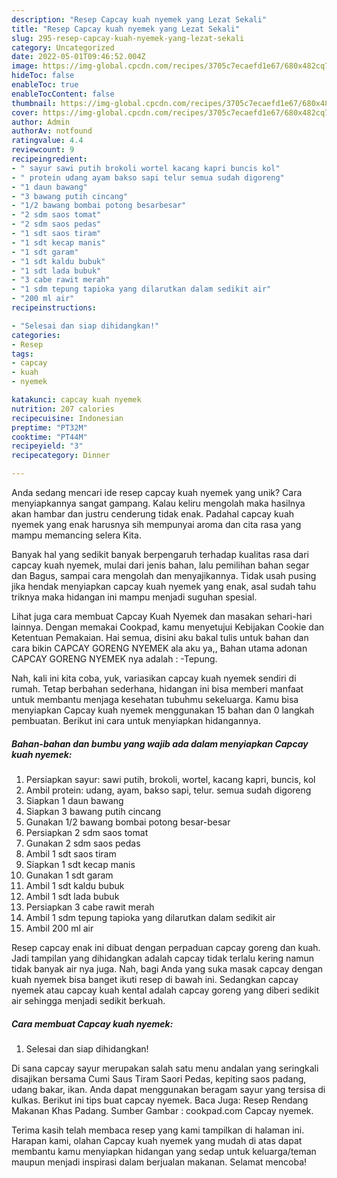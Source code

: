 ```yaml
---
description: "Resep Capcay kuah nyemek yang Lezat Sekali"
title: "Resep Capcay kuah nyemek yang Lezat Sekali"
slug: 295-resep-capcay-kuah-nyemek-yang-lezat-sekali
category: Uncategorized
date: 2022-05-01T09:46:52.004Z
image: https://img-global.cpcdn.com/recipes/3705c7ecaefd1e67/680x482cq70/capcay-kuah-nyemek-foto-resep-utama.jpg
hideToc: false
enableToc: true
enableTocContent: false
thumbnail: https://img-global.cpcdn.com/recipes/3705c7ecaefd1e67/680x482cq70/capcay-kuah-nyemek-foto-resep-utama.jpg
cover: https://img-global.cpcdn.com/recipes/3705c7ecaefd1e67/680x482cq70/capcay-kuah-nyemek-foto-resep-utama.jpg
author: Admin
authorAv: notfound
ratingvalue: 4.4
reviewcount: 9
recipeingredient:
- " sayur sawi putih brokoli wortel kacang kapri buncis kol"
- " protein udang ayam bakso sapi telur semua sudah digoreng"
- "1 daun bawang"
- "3 bawang putih cincang"
- "1/2 bawang bombai potong besarbesar"
- "2 sdm saos tomat"
- "2 sdm saos pedas"
- "1 sdt saos tiram"
- "1 sdt kecap manis"
- "1 sdt garam"
- "1 sdt kaldu bubuk"
- "1 sdt lada bubuk"
- "3 cabe rawit merah"
- "1 sdm tepung tapioka yang dilarutkan dalam sedikit air"
- "200 ml air"
recipeinstructions:

- "Selesai dan siap dihidangkan!"
categories:
- Resep
tags:
- capcay
- kuah
- nyemek

katakunci: capcay kuah nyemek 
nutrition: 207 calories
recipecuisine: Indonesian
preptime: "PT32M"
cooktime: "PT44M"
recipeyield: "3"
recipecategory: Dinner

---
```





Anda sedang mencari ide resep capcay kuah nyemek yang unik? Cara menyiapkannya sangat gampang. Kalau keliru mengolah maka hasilnya akan hambar dan justru cenderung tidak enak. Padahal capcay kuah nyemek yang enak harusnya sih mempunyai aroma dan cita rasa yang mampu memancing selera Kita.





Banyak hal yang sedikit banyak berpengaruh terhadap kualitas rasa dari capcay kuah nyemek, mulai dari jenis bahan, lalu pemilihan bahan segar dan Bagus, sampai cara mengolah dan menyajikannya. Tidak usah pusing jika hendak menyiapkan capcay kuah nyemek yang enak,      asal sudah tahu triknya maka hidangan ini mampu menjadi suguhan spesial.














Lihat juga cara membuat Capcay Kuah Nyemek dan masakan sehari-hari lainnya. Dengan memakai Cookpad, kamu menyetujui Kebijakan Cookie dan Ketentuan Pemakaian. Hai semua, disini aku bakal tulis untuk bahan dan cara bikin CAPCAY GORENG NYEMEK ala aku ya,, Bahan utama adonan CAPCAY GORENG NYEMEK nya adalah : -Tepung.






Nah, kali ini kita coba, yuk, variasikan capcay kuah nyemek sendiri di rumah. Tetap berbahan sederhana, hidangan ini bisa memberi manfaat untuk membantu menjaga kesehatan tubuhmu sekeluarga. Kamu bisa menyiapkan Capcay kuah nyemek menggunakan 15 bahan dan 0 langkah pembuatan. Berikut ini cara untuk menyiapkan hidangannya.

<!--inarticleads1-->

##### Bahan-bahan dan bumbu yang wajib ada dalam menyiapkan Capcay kuah nyemek:

1. Persiapkan  sayur: sawi putih, brokoli, wortel, kacang kapri, buncis, kol
1. Ambil  protein: udang, ayam, bakso sapi, telur. semua sudah digoreng
1. Siapkan 1 daun bawang
1. Siapkan 3 bawang putih cincang
1. Gunakan 1/2 bawang bombai potong besar-besar
1. Persiapkan 2 sdm saos tomat
1. Gunakan 2 sdm saos pedas
1. Ambil 1 sdt saos tiram
1. Siapkan 1 sdt kecap manis
1. Gunakan 1 sdt garam
1. Ambil 1 sdt kaldu bubuk
1. Ambil 1 sdt lada bubuk
1. Persiapkan 3 cabe rawit merah
1. Ambil 1 sdm tepung tapioka yang dilarutkan dalam sedikit air
1. Ambil 200 ml air


Resep capcay enak ini dibuat dengan perpaduan capcay goreng dan kuah. Jadi tampilan yang dihidangkan adalah capcay tidak terlalu kering namun tidak banyak air nya juga. Nah, bagi Anda yang suka masak capcay dengan kuah nyemek bisa banget ikuti resep di bawah ini. Sedangkan capcay nyemek atau capcay kuah kental adalah capcay goreng yang diberi sedikit air sehingga menjadi sedikit berkuah. 

<!--inarticleads2-->

##### Cara membuat Capcay kuah nyemek:


1. Selesai dan siap dihidangkan!

Di sana capcay sayur merupakan salah satu menu andalan yang seringkali disajikan bersama Cumi Saus Tiram Saori Pedas, kepiting saos padang, udang bakar, ikan. Anda dapat menggunakan beragam sayur yang tersisa di kulkas. Berikut ini tips buat capcay nyemek. Baca Juga: Resep Rendang Makanan Khas Padang. Sumber Gambar : cookpad.com Capcay nyemek. 

Terima kasih telah membaca resep yang kami tampilkan di halaman ini. Harapan kami, olahan Capcay kuah nyemek yang mudah di atas dapat membantu kamu menyiapkan hidangan yang sedap untuk keluarga/teman maupun menjadi inspirasi dalam berjualan makanan. Selamat mencoba!
